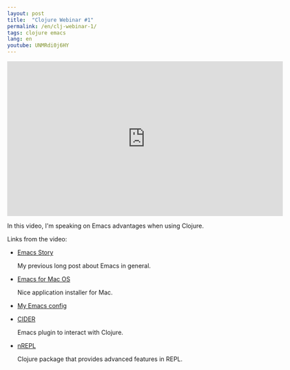 ```yaml
---
layout: post
title:  "Clojure Webinar #1"
permalink: /en/clj-webinar-1/
tags: clojure emacs
lang: en
youtube: UNMRdi0j6HY
---
```


<iframe width="640" height="360" src="https://www.youtube.com/embed/UNMRdi0j6HY"
frameborder="0" allowfullscreen></iframe>

In this video, I'm speaking on Emacs advantages when using Clojure.

Links from the video:

- [Emacs Story](http://grishaev.me/emacs-story)

  My previous long post about Emacs in general.

- [Emacs for Mac OS](https://emacsformacosx.com/)

  Nice application installer for Mac.

- [My Emacs config](https://github.com/igrishaev/dotfiles)

- [CIDER](https://github.com/clojure-emacs/cider)

  Emacs plugin to interact with Clojure.

- [nREPL](https://github.com/clojure/tools.nrepl)

  Clojure package that provides advanced features in REPL.
